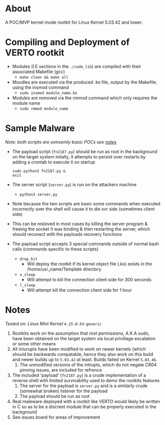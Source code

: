 # About

A POC/MVP kernel mode rootkit for Linux Kernel 5.03.42 and lower.


# Compiling and Deployment of VERTO rootkit

+ Modules (I.E sections in the `./code_lib`) are compiled with their associated Makefile (gcc) 
    + `make clean && make all`
+ Moudles are executed via the produced .ko file, output by the Makefile, using the insmod command
    + `sudo insmod module_name.ko`
+ Modules are removed via the rmmod command which only requires the module name
    + `sudo rmmod module_name`


# Sample Malware

*Note: both scripts are extreemly basic POCs see [notes](#notes)*

+ The payload script (`fn2187.py`) should be run as root in the background on the target system initally, it attempts to persist over restarts by adding a crontab to execute it on startup
    ```
    sudo python3 fn2187.py &
    exit
    ```

+ The server script (`server.py`) is run on the attackers machine 
    + `python3 server.py`
    
+ Note because the two scripts are basic some commands when executed incorrectly over the shell will cause it to die svr side (sometimes client side)
+ This can be resloved in most cases by killing the server program & freeing the socket it was binding & then restarting the server, which should reconect with the payloads recovery functions

+ The payload script accepts 3 special commands outside of normal bash calls (commands specific to these scripts)    
    + `drop_kit`
        + Will deploy the rootkit if its kernel object file (.ko) exists in the /home/usr_name/Template directory
    + `n_sleep`
        + Will attempt to kill the connection client side for 300 seconds
    + `l_sleep` 
        + Will attempt kill the connection client side for 1 hour

# Notes

*Tested on: Linux Mint Kernel `4.15.0-54-generic`*

1. Rootkits work on the assumption that root permissions, A.K.A sudo, have been obtained on the target system via local privillage escalation or some other means
2. All inturupts have been modified to work on newer kernels (which should be backwards compatable, hence they also work on this build and newer builds up to `5.03.42` at least. Builds failed on Kernel `5.03.46`.
    1. The unmodified versions of the intrupts, which do not negate CR04 pinning issues, are included for refrence
2. The included 'payload' (`fn2187.py`) is a crude implementation of a reverse shell with limited survivability used to demo the rootkits features
    1. The server for the payload is `server.py` and is a similarly crude (somewhat broken) listener for the payload
    2. The payload should be run as root
3. Real maleware deployed with a rootkit like VERTO would likely be written in C so as to be a discreet module that can be properly executed in the background
4. See issues board for areas of improvement 
